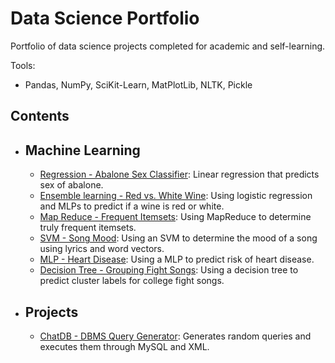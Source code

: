 # Data Science Portfolio

Portfolio of data science projects completed for academic and self-learning.

Tools:
- Pandas, NumPy, SciKit-Learn, MatPlotLib, NLTK, Pickle

## Contents
- ## Machine Learning
  - [Regression - Abalone Sex Classifier](https://github.com/buzzkale/data_science_portfolio/blob/main/abalone.ipynb): Linear regression that predicts sex of abalone.
  - [Ensemble learning - Red vs. White Wine](https://github.com/buzzkale/data_science_portfolio/blob/main/wine.ipynb): Using logistic regression and MLPs to predict if a wine is red or white.
  - [Map Reduce - Frequent Itemsets](https://github.com/buzzkale/data_science_portfolio/blob/main/mapreduce.ipynb): Using MapReduce to determine truly frequent itemsets.
  - [SVM - Song Mood](https://github.com/buzzkale/data_science_portfolio/blob/main/lyrics-3.ipynb): Using an SVM to determine the mood of a song using lyrics and word vectors.
  - [MLP - Heart Disease](https://github.com/buzzkale/data_science_portfolio/blob/main/heart-disease-2.ipynb): Using a MLP to predict risk of heart disease.
  - [Decision Tree - Grouping Fight Songs](https://github.com/buzzkale/data_science_portfolio/blob/main/fightsongs.ipynb): Using a decision tree to predict cluster labels for college fight songs.

- ## Projects
  - [ChatDB - DBMS Query Generator](https://github.com/buzzkale/data_science_portfolio/tree/main/chatdb): Generates random queries and executes them through MySQL and XML.

